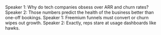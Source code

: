 Speaker 1: Why do tech companies obsess over ARR and churn rates?
Speaker 2: Those numbers predict the health of the business better than one-off bookings.
Speaker 1: Freemium funnels must convert or churn wipes out growth.
Speaker 2: Exactly, reps stare at usage dashboards like hawks.
